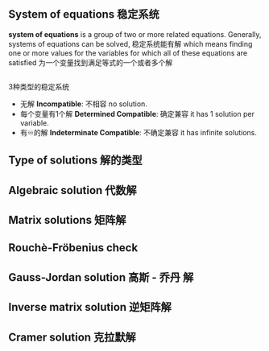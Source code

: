 ## System of equations 稳定系统
**system of equations** is a group of two or more related equations. Generally, systems of equations can be solved, 稳定系统能有解 which means finding one or more values for the variables for which all of these equations are satisfied 为一个变量找到满足等式的一个或者多个解

> ```
> 
> ```

3种类型的稳定系统
- 无解 **Incompatible**: 不相容 no solution.
- 每个变量有1个解 **Determined Compatible**: 确定兼容 it has 1 solution per variable.
- 有♾️的解 **Indeterminate Compatible**: 不确定兼容 it has infinite solutions.

## Type of solutions 解的类型

## Algebraic solution 代数解

## Matrix solutions 矩阵解

## Rouchè-Fröbenius check 

## Gauss-Jordan solution 高斯 - 乔丹 解

## Inverse matrix solution 逆矩阵解

## Cramer solution 克拉默解
